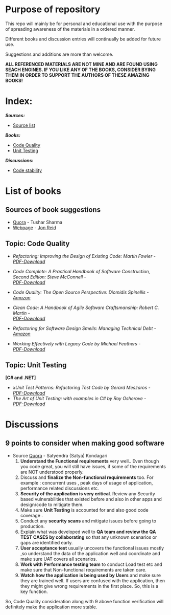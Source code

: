 # Purpose of repository
This repo will mainly be for personal and educational use with the purpose of spreading awareness of the materials in a ordered manner. 

Different books and discussion entries will continually be added for future use.

Suggestions and additions are more than welcome.

**ALL REFERENCED MATERIALS ARE NOT MINE AND ARE FOUND USING SEACH ENGINES. IF YOU LIKE ANY OF THE BOOKS, CONSIDER BYING THEM IN ORDER TO SUPPORT THE AUTHORS OF THESE AMAZING BOOKS!**

# Index:
_**Sources:**_
* [Source list](https://github.com/Eqliphex/code-quality-books-and-tips#sources-of-book-suggestions)

_**Books:**_
* [Code Quality](https://github.com/Eqliphex/code-quality-books-and-tips#topic-code-quality)
* [Unit Testing](https://github.com/Eqliphex/code-quality-books-and-tips#topic-unit-testing)

_**Discussions:**_
* [Code stability](https://github.com/Eqliphex/code-quality-books-and-tips#9-points-to-consider-when-making-good-software)

# List of books

## Sources of book suggestions
* [Quora](https://www.quora.com/What-are-some-good-books-about-code-quality) - Tushar Sharma
* [Webpage](https://qualitycoding.org/books/) - [Jon Reid](https://twitter.com/qcoding)

## Topic: Code Quality
* _Refactoring: Improving the Design of Existing Code: Martin Fowler_ -<br> _[PDF-Download](https://www.csie.ntu.edu.tw/~r95004/Refactoring_improving_the_design_of_existing_code.pdf)_
* _Code Complete: A Practical Handbook of Software Construction, Second Edition: Steve McConnell_ -<br> _[PDF-Download](http://aroma.vn/web/wp-content/uploads/2016/11/code-complete-2nd-edition-v413hav.pdf)_
* _Code Quality: The Open Source Perspective: Diomidis Spinellis_ - <br> _[Amazon](https://www.amazon.com/gp/product/0321166078/ref=as_li_tl?camp=1789&creative=9325&creativeASIN=0321166078&ie=UTF8&linkCode=as2&linkId=YEMB3NJPSFIMX6ZR&tag=croc03-20)_
* _Clean Code: A Handbook of Agile Software Craftsmanship: Robert C. Martin_ -<br> _[PDF-Download](https://www.investigatii.md/uploads/resurse/Clean_Code.pdf)_
* _Refactoring for Software Design Smells: Managing Technical Debt_ - <br> _[Amazon](https://www.amazon.com/Refactoring-Software-Design-Smells-Technical-ebook/dp/B00PIREN5I)_
  
* _Working Effectively with Legacy Code by Michael Feathers_ -<br> _[PDF-Download](https://github.com/oolee/software-development-ebooks/blob/master/%5BWorking%20Effectively%20with%20Legacy%20Code%20(Robert%20C.%20Martin%20Series)%20Kindle%20Edition%20by%20Michael%20Feathers%20-%202005%5D.pdf)_
  
## Topic: Unit Testing
**[C# and .NET]**
* _xUnit Test Patterns: Refactoring Test Code by Gerard Meszaros_ - <br> _[PDF-Download](https://github.com/oolee/software-development-ebooks/blob/master/%5BxUnit%20Test%20Patterns%20Refactoring%20Test%20Code%20(Addison-Wesley%20Signature%20Series%20(Fowler))%20Kindle%20Edition%20by%20Gerard%20Meszaros%20-%202007%5D.pdf)_
* _The Art of Unit Testing: with examples in C# by Roy Osherove_ - <br> _[PDF-Download](https://piazza-resources.s3.amazonaws.com/j11t8bsxngk3r3/j2lw6zcyt5t6lu/Osherove_2014_Art_of_Unit_Testing_2nd_ed.pdf?X-Amz-Algorithm=AWS4-HMAC-SHA256&X-Amz-Credential=ASIAR6AWVCBX6HFIWNSE%2F20190615%2Fus-east-1%2Fs3%2Faws4_request&X-Amz-Date=20190615T081729Z&X-Amz-Expires=3600&X-Amz-SignedHeaders=host&X-Amz-Security-Token=AgoJb3JpZ2luX2VjENb%2F%2F%2F%2F%2F%2F%2F%2F%2F%2FwEaCXVzLWVhc3QtMSJHMEUCIG6PYToOODhfb6n0SlDu0apefXa6F2Ml2KWwocQFYDx4AiEA1LJSnPg7nT2NaMBKu%2BYCLvmZSSPtIurquJwzuqMz2Skq4wMI%2F%2F%2F%2F%2F%2F%2F%2F%2F%2F%2F%2FARAAGgwxMzMxOTE1MDM5ODMiDEze7xOWl7uBZ6Du4Cq3AyStR0YC%2FPVCriF1K6OEj8WHwG0CBTQN6wxiQklTpo4jQdmhcjV04VfWxyZ8ucbBlP8zBbVI4ow5u0GgSCJ5zEjV7WzJQSfyR4ezZkViufBxPJK92ScsjVt0tWFui6RjZdMesj95thq7OvyA%2Bm8HFcEeAzvGJLKXTNNRJeVsYuR3OmRkRX1mb6maVBm7I5D%2FJHky5I9rdipdTqa1otHvYO83lq1gQfp1MBLwMCJKAjghbncRq%2BJg%2BiKllohPY4glbizoHHEnoh5lDWSadpa3cbHlWO73D%2FdtukSqVXVa1YnklDhQdXijumcTcXctpulftBi45b6uJZc7KffNaAIgl68Zk%2FX58lKCF3lrZ3cEzSj6KgIGlKmLIe26PliihLgRymqBfptpWr8W337MUep%2FHAAM6PT4aMsJ%2FHBI10q0WtMMyGglLtB9xABPuxD4hg95y7UOhPq8r6YbFpzWk3fUeBzxqgOezki7lNJut5c%2FB1Kd%2B6NKmx3Rg5fN1NbfkTbb8sgWfGH%2BDeeZtwz3alLkz5zUeS9IihWVKTKxknLtgaTD4xpacjFlqlhgxH4ke9LFTxX3gSDbd%2BEwrIuS6AU6tAEDnp01j5DqTqtMOfOl5elCNxpHa%2BwdZc3E%2B0QtK1TJwnuhu6CLgXUQTVcpaZrMUt1r1iYNCcqeXl3uXv0%2FUY4w%2FciepLwAHO9SCrGpolI%2BK1AATaksoXbQA9YFt83TiQl6BOHckKLoUndvLBvfqn4oQYdzkiu7wXBewfgPRAK5JfJlIdKU6SI2r0pkaOU2fqta0f811IHXMqG2dwTrZVSpuxUYwhUQJV%2FxV42RZRFMIDacarU%3D&X-Amz-Signature=bc474db571ed6c656ebf9da3d28f126ece225d5483be971b62b74b4803b8caf0)_ 
   
# Discussions
## 9 points to consider when making good software 
* Source [Quora](https://www.quora.com/What-are-some-good-books-about-code-quality) - Satyendra (Satya) Kondagari
  1. **Understand the Functional requirements** very well.. Even though you code great, you will still have issues, if some of the      requirements are NOT understood properly.
  2. Discuss and **finalize the Non-functional requirements** too. For example : concurrent uses , peak days of usage of application, performance related discussions etc.
  3. **Security of the application is very critical**. Review any Security based vulnerabilities that existed before and also in other apps and design/code to mitigate them.
  4. Make sure **Unit Testing** is accounted for and also good code coverage .
  5. Conduct any **security scans** and mitigate issues before going to production.
  6. Explain what was developed well to **QA team and review the QA TEST CASES by collaborating** so that any unknown scenarios or gaps are identified early.
  7. **User acceptance test** usually uncovers the functional issues mostly ,so understand the data of the application well and coordinate and make sure UAT covers all scenarios.
  8. **Work with Performance testing team** to conduct Load test etc and make sure that Non-functional requirements are taken care.
  9. **Watch how the application is being used by Users** and make sure they are trained well. If users are confused with the application, then they might give wrong requirements in the first place. So, this is a key function.

So, Code Quality consideration along with 9 above function verification will definitely make the application more stable.
